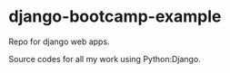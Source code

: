# django-bootcamp-example
Repo for django web apps.

Source codes for all my work using Python:Django.
